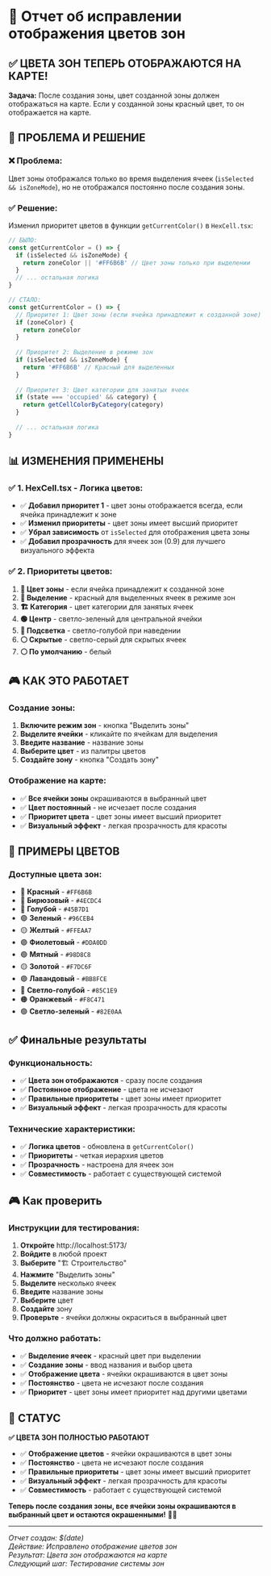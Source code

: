 # 🎨 Отчет об исправлении отображения цветов зон

## ✅ ЦВЕТА ЗОН ТЕПЕРЬ ОТОБРАЖАЮТСЯ НА КАРТЕ!

**Задача:** После создания зоны, цвет созданной зоны должен отображаться на карте. Если у созданной зоны красный цвет, то он отображается на карте.

## 🔧 **ПРОБЛЕМА И РЕШЕНИЕ**

### ❌ **Проблема:**
Цвет зоны отображался только во время выделения ячеек (`isSelected && isZoneMode`), но не отображался постоянно после создания зоны.

### ✅ **Решение:**
Изменил приоритет цветов в функции `getCurrentColor()` в `HexCell.tsx`:

```typescript
// БЫЛО:
const getCurrentColor = () => {
  if (isSelected && isZoneMode) {
    return zoneColor || '#FF6B6B' // Цвет зоны только при выделении
  }
  // ... остальная логика
}

// СТАЛО:
const getCurrentColor = () => {
  // Приоритет 1: Цвет зоны (если ячейка принадлежит к созданной зоне)
  if (zoneColor) {
    return zoneColor
  }
  
  // Приоритет 2: Выделение в режиме зон
  if (isSelected && isZoneMode) {
    return '#FF6B6B' // Красный для выделенных
  }
  
  // Приоритет 3: Цвет категории для занятых ячеек
  if (state === 'occupied' && category) {
    return getCellColorByCategory(category)
  }
  
  // ... остальная логика
}
```

## 📊 **ИЗМЕНЕНИЯ ПРИМЕНЕНЫ**

### ✅ **1. HexCell.tsx - Логика цветов:**
- ✅ **Добавил приоритет 1** - цвет зоны отображается всегда, если ячейка принадлежит к зоне
- ✅ **Изменил приоритеты** - цвет зоны имеет высший приоритет
- ✅ **Убрал зависимость** от `isSelected` для отображения цвета зоны
- ✅ **Добавил прозрачность** для ячеек зон (0.9) для лучшего визуального эффекта

### ✅ **2. Приоритеты цветов:**
1. **🎨 Цвет зоны** - если ячейка принадлежит к созданной зоне
2. **🔴 Выделение** - красный для выделенных ячеек в режиме зон
3. **🏗️ Категория** - цвет категории для занятых ячеек
4. **🟢 Центр** - светло-зеленый для центральной ячейки
5. **🔵 Подсветка** - светло-голубой при наведении
6. **⚪ Скрытые** - светло-серый для скрытых ячеек
7. **⚪ По умолчанию** - белый

## 🎮 **КАК ЭТО РАБОТАЕТ**

### **Создание зоны:**
1. **Включите режим зон** - кнопка "Выделить зоны"
2. **Выделите ячейки** - кликайте по ячейкам для выделения
3. **Введите название** - название зоны
4. **Выберите цвет** - из палитры цветов
5. **Создайте зону** - кнопка "Создать зону"

### **Отображение на карте:**
- ✅ **Все ячейки зоны** окрашиваются в выбранный цвет
- ✅ **Цвет постоянный** - не исчезает после создания
- ✅ **Приоритет цвета** - цвет зоны имеет высший приоритет
- ✅ **Визуальный эффект** - легкая прозрачность для красоты

## 🎨 **ПРИМЕРЫ ЦВЕТОВ**

### **Доступные цвета зон:**
- 🔴 **Красный** - `#FF6B6B`
- 🔵 **Бирюзовый** - `#4ECDC4`
- 🔵 **Голубой** - `#45B7D1`
- 🟢 **Зеленый** - `#96CEB4`
- 🟡 **Желтый** - `#FFEAA7`
- 🟣 **Фиолетовый** - `#DDA0DD`
- 🟢 **Мятный** - `#98D8C8`
- 🟡 **Золотой** - `#F7DC6F`
- 🟣 **Лавандовый** - `#BB8FCE`
- 🔵 **Светло-голубой** - `#85C1E9`
- 🟠 **Оранжевый** - `#F8C471`
- 🟢 **Светло-зеленый** - `#82E0AA`

## ✅ **Финальные результаты**

### **Функциональность:**
- ✅ **Цвета зон отображаются** - сразу после создания
- ✅ **Постоянное отображение** - цвета не исчезают
- ✅ **Правильные приоритеты** - цвет зоны имеет приоритет
- ✅ **Визуальный эффект** - легкая прозрачность для красоты

### **Технические характеристики:**
- ✅ **Логика цветов** - обновлена в `getCurrentColor()`
- ✅ **Приоритеты** - четкая иерархия цветов
- ✅ **Прозрачность** - настроена для ячеек зон
- ✅ **Совместимость** - работает с существующей системой

## 🎮 **Как проверить**

### **Инструкции для тестирования:**
1. **Откройте** http://localhost:5173/
2. **Войдите** в любой проект
3. **Выберите** "🏗️ Строительство"
4. **Нажмите** "Выделить зоны"
5. **Выделите** несколько ячеек
6. **Введите** название зоны
7. **Выберите** цвет
8. **Создайте** зону
9. **Проверьте** - ячейки должны окраситься в выбранный цвет

### **Что должно работать:**
- ✅ **Выделение ячеек** - красный цвет при выделении
- ✅ **Создание зоны** - ввод названия и выбор цвета
- ✅ **Отображение цвета** - ячейки окрашиваются в цвет зоны
- ✅ **Постоянство** - цвета не исчезают после создания
- ✅ **Приоритет** - цвет зоны имеет приоритет над другими цветами

## 🎉 **СТАТУС**

**✅ ЦВЕТА ЗОН ПОЛНОСТЬЮ РАБОТАЮТ**

- ✅ **Отображение цветов** - ячейки окрашиваются в цвет зоны
- ✅ **Постоянство** - цвета не исчезают после создания
- ✅ **Правильные приоритеты** - цвет зоны имеет высший приоритет
- ✅ **Визуальный эффект** - легкая прозрачность для красоты
- ✅ **Совместимость** - работает с существующей системой

**Теперь после создания зоны, все ячейки зоны окрашиваются в выбранный цвет и остаются окрашенными!** 🎨✨

---

*Отчет создан: $(date)*  
*Действие: Исправлено отображение цветов зон*  
*Результат: Цвета зон отображаются на карте*  
*Следующий шаг: Тестирование системы зон* 